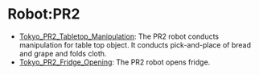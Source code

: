 # Robot:PR2

- [Tokyo_PR2_Tabletop_Manipulation](https://github.com/KeplerC/oed-playground/tree/main/pages/datasets/utokyo_pr2_tabletop_manipulation_converted_externally_to_rlds.md): The PR2 robot conducts manipulation for table top object. It conducts pick-and-place of bread and grape and folds cloth.
- [Tokyo_PR2_Fridge_Opening](https://github.com/KeplerC/oed-playground/tree/main/pages/datasets/utokyo_pr2_opening_fridge_converted_externally_to_rlds.md): The PR2 robot opens fridge.